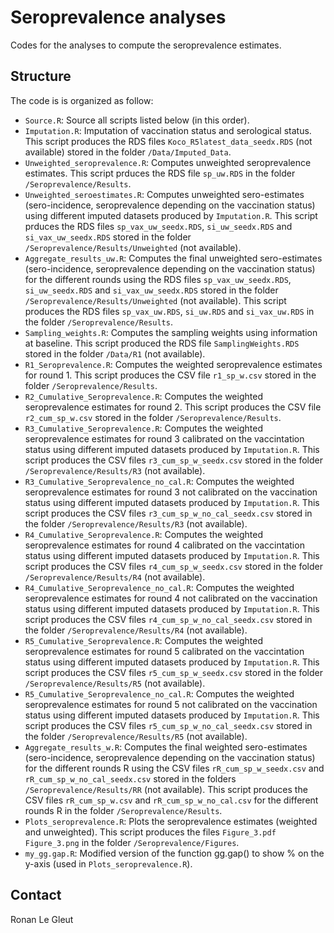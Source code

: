 # Seroprevalence analyses

Codes for the analyses to compute the seroprevalence estimates. 

## Structure

The code is is organized as follow:

* `Source.R`: Source all scripts listed below (in this order).
* `Imputation.R`: Imputation of vaccination status and serological status. This script produces the RDS files `Koco_R5latest_data_seedx.RDS` (not available) stored in the folder `/Data/Imputed_Data`.
* `Unweighted_seroprevalence.R`: Computes unweighted seroprevalence estimates. This script prduces the RDS file `sp_uw.RDS` in the folder `/Seroprevalence/Results`.
* `Unweighted_seroestimates.R`: Computes unweighted sero-estimates (sero-incidence, seroprevalence depending on the vaccination status) using different imputed datasets produced by `Imputation.R`. This script prduces the RDS files `sp_vax_uw_seedx.RDS`, `si_uw_seedx.RDS` and `si_vax_uw_seedx.RDS` stored in the folder `/Seroprevalence/Results/Unweighted` (not available).
* `Aggregate_results_uw.R`: Computes the final unweighted sero-estimates (sero-incidence, seroprevalence depending on the vaccination status) for the different rounds using the RDS files `sp_vax_uw_seedx.RDS`, `si_uw_seedx.RDS` and `si_vax_uw_seedx.RDS` stored in the folder `/Seroprevalence/Results/Unweighted` (not available). This script produces the RDS files `sp_vax_uw.RDS`, `si_uw.RDS` and `si_vax_uw.RDS` in the folder `/Seroprevalence/Results`.
* `Sampling_weights.R`: Computes the sampling weights using information at baseline. This script produced the RDS file `SamplingWeights.RDS` stored in the folder `/Data/R1` (not available).
* `R1_Seroprevalence.R`: Computes the weighted seroprevalence estimates for round 1. This script produces the CSV file `r1_sp_w.csv` stored in the folder `/Seroprevalence/Results`.
* `R2_Cumulative_Seroprevalence.R`: Computes the weighted seroprevalence estimates for round 2. This script produces the CSV file `r2_cum_sp_w.csv` stored in the folder `/Seroprevalence/Results`.
* `R3_Cumulative_Seroprevalence.R`: Computes the weighted seroprevalence estimates for round 3 calibrated on the vaccintation status using different imputed datasets produced by `Imputation.R`. This script produces the CSV files `r3_cum_sp_w_seedx.csv` stored in the folder `/Seroprevalence/Results/R3` (not available).
* `R3_Cumulative_Seroprevalence_no_cal.R`: Computes the weighted seroprevalence estimates for round 3 not calibrated on the vaccination status using different imputed datasets produced by `Imputation.R`. This script produces the CSV files `r3_cum_sp_w_no_cal_seedx.csv` stored in the folder `/Seroprevalence/Results/R3` (not available).
* `R4_Cumulative_Seroprevalence.R`: Computes the weighted seroprevalence estimates for round 4 calibrated on the vaccintation status using different imputed datasets produced by `Imputation.R`. This script produces the CSV files `r4_cum_sp_w_seedx.csv` stored in the folder `/Seroprevalence/Results/R4` (not available).
* `R4_Cumulative_Seroprevalence_no_cal.R`: Computes the weighted seroprevalence estimates for round 4 not calibrated on the vaccination status using different imputed datasets produced by `Imputation.R`. This script produces the CSV files `r4_cum_sp_w_no_cal_seedx.csv` stored in the folder `/Seroprevalence/Results/R4` (not available).
* `R5_Cumulative_Seroprevalence.R`: Computes the weighted seroprevalence estimates for round 5 calibrated on the vaccintation status using different imputed datasets produced by `Imputation.R`. This script produces the CSV files `r5_cum_sp_w_seedx.csv` stored in the folder `/Seroprevalence/Results/R5` (not available).
* `R5_Cumulative_Seroprevalence_no_cal.R`: Computes the weighted seroprevalence estimates for round 5 not calibrated on the vaccination status using different imputed datasets produced by `Imputation.R`. This script produces the CSV files `r5_cum_sp_w_no_cal_seedx.csv` stored in the folder `/Seroprevalence/Results/R5` (not available).
* `Aggregate_results_w.R`: Computes the final weighted sero-estimates (sero-incidence, seroprevalence depending on the vaccination status) for the different rounds R using the CSV files `rR_cum_sp_w_seedx.csv` and `rR_cum_sp_w_no_cal_seedx.csv` stored in the folders `/Seroprevalence/Results/RR` (not available). This script produces the CSV files `rR_cum_sp_w.csv` and `rR_cum_sp_w_no_cal.csv` for the different rounds R in the folder `/Seroprevalence/Results`.
* `Plots_seroprevalence.R`: Plots the seroprevalence estimates (weighted and unweighted). This script produces the files `Figure_3.pdf` `Figure_3.png` in the folder `/Seroprevalence/Figures`.
* `my_gg.gap.R`: Modified version of the function gg.gap() to show % on the y-axis (used in `Plots_seroprevalence.R`).

## Contact

Ronan Le Gleut
